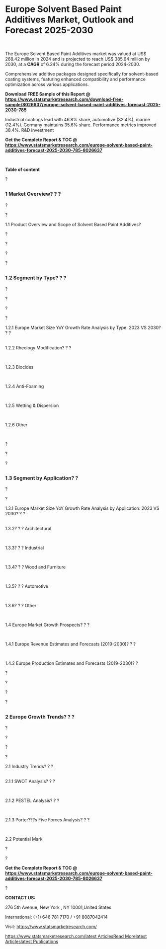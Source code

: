 <h1>Europe Solvent Based Paint Additives Market, Outlook and Forecast 2025-2030</h1><br/><p>The Europe Solvent Based Paint Additives market was valued at US$ 268.42 million in 2024 and is projected to reach US$ 385.64 million by 2030, at a <strong>CAGR</strong> of 6.24% during the forecast period 2024-2030.</p>
 
 
 
 <p>Comprehensive additive packages designed specifically for solvent-based coating systems, featuring enhanced compatibility and performance optimization across various applications.</p>
 
 
 
 <p><strong>Download FREE Sample of this Report @ <a href="https://www.statsmarketresearch.com/download-free-sample/8026637/europe-solvent-based-paint-additives-forecast-2025-2030-785">https://www.statsmarketresearch.com/download-free-sample/8026637/europe-solvent-based-paint-additives-forecast-2025-2030-785</a></strong></p>
 
 
 
 <p>Industrial coatings lead with 46.8% share, automotive (32.4%), marine (12.4%). Germany maintains 35.6% share. Performance metrics improved 38.4%. R&D investment</p>
 
 
 
 <div><b>Get the Complete Report & TOC @ <a href="https://www.statsmarketresearch.com/europe-solvent-based-paint-additives-forecast-2025-2030-785-8026637">https://www.statsmarketresearch.com/europe-solvent-based-paint-additives-forecast-2025-2030-785-8026637</a></b></div>
 
 
 
 <p><br />
 
 <b>Table of content</b></p>
 
 
 
 <p>? </p>
 
 
 
 <h2><span style="font-size:16px"><strong>1 Market Overview? ? ? </strong></span></h2>
 
 
 
 <p>? </p>
 
 
 
 <p>? </p>
 
 
 
 <p>1.1 Product Overview and Scope of Solvent Based Paint Additives? </p>
 
 
 
 <p>? </p>
 
 
 
 <p>? </p>
 
 
 
 <p>? </p>
 
 
 
 <p>? </p>
 
 
 
 <h2><strong><span style="font-size:16px">1.2 Segment by Type? ? ? </span></strong></h2>
 
 
 
 <p>? </p>
 
 
 
 <p>? </p>
 
 
 
 <p>? </p>
 
 
 
 <p>? </p>
 
 
 
 <p>1.2.1 Europe Market Size YoY Growth Rate Analysis by Type: 2023 VS 2030? ? ? <br />
 
 <br />
 
 1.2.2 Rheology Modification? ? ? <br />
 
 <br />
 
 1.2.3 Biocides<br />
 
 <br />
 
 1.2.4 Anti-Foaming<br />
 
 <br />
 
 1.2.5 Wetting & Dispersion<br />
 
 <br />
 
 1.2.6 Other<br />
 
 <br />
 
 ? </p>
 
 
 
 <p>? </p>
 
 
 
 <p>? </p>
 
 
 
 <h2><span style="font-size:16px"><strong>1.3 Segment by Application? ? </strong></span></h2>
 
 
 
 <p>? </p>
 
 
 
 <p>? </p>
 
 
 
 <p>1.3.1 Europe Market Size YoY Growth Rate Analysis by Application: 2023 VS 2030? ? ? <br />
 
 <br />
 
 1.3.2? ? ? Architectural<br />
 
 <br />
 
 1.3.3? ? ? Industrial<br />
 
 <br />
 
 1.3.4? ? ? Wood and Furniture<br />
 
 <br />
 
 1.3.5? ? ? Automotive<br />
 
 <br />
 
 1.3.6? ? ? Other<br />
 
 <br />
 
 1.4 Europe Market Growth Prospects? ? ? <br />
 
 <br />
 
 1.4.1 Europe Revenue Estimates and Forecasts (2019-2030)? ? ? <br />
 
 <br />
 
 1.4.2 Europe Production Estimates and Forecasts (2019-2030)? ? </p>
 
 
 
 <p>? </p>
 
 
 
 <p>? </p>
 
 
 
 <p>? </p>
 
 
 
 <p>? </p>
 
 
 
 <h2><span style="font-size:16px"><strong>2 Europe Growth Trends? ? ? </strong></span></h2>
 
 
 
 <p>? </p>
 
 
 
 <p>? </p>
 
 
 
 <p>? </p>
 
 
 
 <p>? </p>
 
 
 
 <p>2.1 Industry Trends? ? ? <br />
 
 <br />
 
 2.1.1 SWOT Analysis? ? ? <br />
 
 <br />
 
 2.1.2 PESTEL Analysis? ? ? <br />
 
 <br />
 
 2.1.3 Porter???s Five Forces Analysis? ? ? <br />
 
 <br />
 
 2.2 Potential Mark</p>
 
 
 
 <p>? </p>
 
 
 
 <p>? </p>
 
 
 
 <div><b>Get the Complete Report & TOC @ <a href="https://www.statsmarketresearch.com/europe-solvent-based-paint-additives-forecast-2025-2030-785-8026637">https://www.statsmarketresearch.com/europe-solvent-based-paint-additives-forecast-2025-2030-785-8026637</a></b></div>
 
 
 
 <p>? </p>
 
 
 
 <p><b>CONTACT US:</b><br />
 
 276 5th Avenue, New York , NY 10001,United States<br />
 
 International: (+1) 646 781 7170 / +91 8087042414<br />
 
 Visit: <a href="https://www.statsmarketresearch.com/">https://www.statsmarketresearch.com/</a><br />
 
 <a href="https://gyeongbokgung.com">https://www.statsmarketresearch.com/</a><a href="https://hallyeomaritime.com">latest Articles</a><a href="https://jingwansa.com">Read More</a><a href="https://nguoiviet.jp/">latest Articles</a><a href="https://www.intelmarketresearch.com/">latest Publications</a></p>